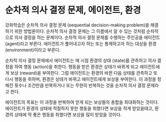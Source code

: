 # 순차적 의사 결정 문제, 에이전트, 환경

강화학습은 순차적 의사 결정 문제 (sequential decision-making problem)을 해결하기 위한 방법론이다. 순차적 의사 결정 문제는 그 이름에서 알 수 있는 것처럼 순차적으로 의사 결정을 하는 문제이다. 순차적 의사 결정 문제를 수행하는 주인공을 에이전트 (agent)라고 부른다. 에이전트가 풀어내고자 하는 또는 통제하고자 하는 대상을 환경 (environment)이라고 부른다. 

순차적 의사 결정 문제에서 에이전트는 매 시점 환경의 상태 (state)를 관측하고 의사 결정을 하여 행동 (action)을 취한다. 
행동을 받은 환경은 상태가 바뀌게 되고 에이전트에게 보상 (reward)을 부여한다. 
그럼 에이전트는 환경의 바뀐 다음 상태를 관측하고 또 다시 행동을 취하며, 환경은 상태가 바뀌고 에이전트에게 보상을 부여한다. 
이 과정을 정해진 횟수나 조건만큼 반복하거나 또는 무한히 반복하는 것을 순차적 의사 결정 문제라고 한다.

에이전트의 목표는 이 과정을 반복하여 얻게 되는 보상들의 총합을 최대화하는 것이다. 에이전트가 환경의 상태에 적절하지 못한 행동을 취했다면 보상을 적게 받았을테고, 환경의 상태에 딱 좋은 행동을 취했다면 보상을 많이 받았을 것이다.